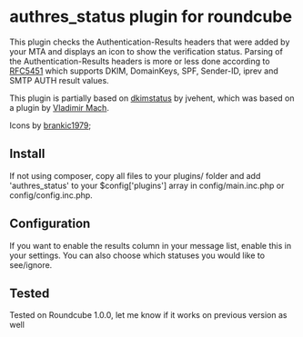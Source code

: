 authres_status plugin for roundcube
======================

This plugin checks the Authentication-Results headers that were added by your MTA and displays an icon to show the verification status. Parsing of the Authentication-Results headers is more or less done according to [RFC5451](https://tools.ietf.org/html/rfc5451) which supports DKIM, DomainKeys, SPF, Sender-ID, iprev and SMTP AUTH result values.

This plugin is partially based on [dkimstatus](https://github.com/jvehent/dkimstatus) by jvehent, which was based on a plugin by [Vladimir Mach](http://www.wladik.net).

Icons by [brankic1979](http://brankic1979.com/icons);

Install
----------------------
If not using composer, copy all files to your plugins/ folder and add 'authres_status' to your $config['plugins'] array in config/main.inc.php or config/config.inc.php.

Configuration
----------------------
If you want to enable the results column in your message list, enable this in your settings. You can also choose which statuses you would like to see/ignore.

Tested
----------------------
Tested on Roundcube 1.0.0, let me know if it works on previous version as well


